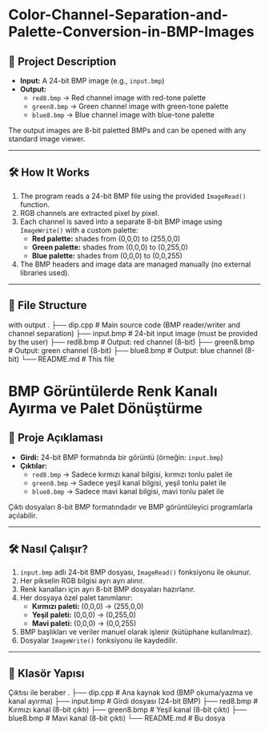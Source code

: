 # Color-Channel-Separation-and-Palette-Conversion-in-BMP-Images

## 📌 Project Description

- **Input:** A 24-bit BMP image (e.g., `input.bmp`)
- **Output:**
  - `red8.bmp` → Red channel image with red-tone palette
  - `green8.bmp` → Green channel image with green-tone palette
  - `blue8.bmp` → Blue channel image with blue-tone palette

The output images are 8-bit paletted BMPs and can be opened with any standard image viewer.

---

## 🛠️ How It Works

1. The program reads a 24-bit BMP file using the provided `ImageRead()` function.
2. RGB channels are extracted pixel by pixel.
3. Each channel is saved into a separate 8-bit BMP image using `ImageWrite()` with a custom palette:
   - **Red palette:** shades from (0,0,0) to (255,0,0)
   - **Green palette:** shades from (0,0,0) to (0,255,0)
   - **Blue palette:** shades from (0,0,0) to (0,0,255)
4. The BMP headers and image data are managed manually (no external libraries used).

---

## 📁 File Structure

with output
.
├── dip.cpp          # Main source code (BMP reader/writer and channel separation)
├── input.bmp        # 24-bit input image (must be provided by the user)
├── red8.bmp         # Output: red channel (8-bit)
├── green8.bmp       # Output: green channel (8-bit)
├── blue8.bmp        # Output: blue channel (8-bit)
└── README.md        # This file


# BMP Görüntülerde Renk Kanalı Ayırma ve Palet Dönüştürme

## 📌 Proje Açıklaması

- **Girdi:** 24-bit BMP formatında bir görüntü (örneğin: `input.bmp`)
- **Çıktılar:**
  - `red8.bmp` → Sadece kırmızı kanal bilgisi, kırmızı tonlu palet ile
  - `green8.bmp` → Sadece yeşil kanal bilgisi, yeşil tonlu palet ile
  - `blue8.bmp` → Sadece mavi kanal bilgisi, mavi tonlu palet ile

Çıktı dosyaları 8-bit BMP formatındadır ve BMP görüntüleyici programlarla açılabilir.

---

## 🛠️ Nasıl Çalışır?

1. `input.bmp` adlı 24-bit BMP dosyası, `ImageRead()` fonksiyonu ile okunur.
2. Her pikselin RGB bilgisi ayrı ayrı alınır.
3. Renk kanalları için ayrı 8-bit BMP dosyaları hazırlanır.
4. Her dosyaya özel palet tanımlanır:
   - **Kırmızı paleti:** (0,0,0) → (255,0,0)
   - **Yeşil paleti:** (0,0,0) → (0,255,0)
   - **Mavi paleti:** (0,0,0) → (0,0,255)
5. BMP başlıkları ve veriler manuel olarak işlenir (kütüphane kullanılmaz).
6. Dosyalar `ImageWrite()` fonksiyonu ile kaydedilir.

---

## 📁 Klasör Yapısı

Çıktısı ile beraber
.
├── dip.cpp          # Ana kaynak kod (BMP okuma/yazma ve kanal ayırma)
├── input.bmp        # Girdi dosyası (24-bit BMP)
├── red8.bmp         # Kırmızı kanal (8-bit çıktı)
├── green8.bmp       # Yeşil kanal (8-bit çıktı)
├── blue8.bmp        # Mavi kanal (8-bit çıktı)
└── README.md        # Bu dosya
